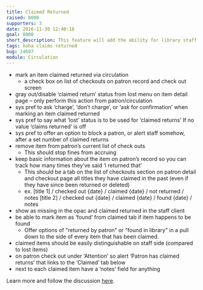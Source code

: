 ```yaml
---
title: Claimed Returned
raised: 8000
supporters: 3
date: 2016-11-30 12:40:18
goal: 8000
short_description: This feature will add the ability for library staff to mark things as claimed returned when the patron states that he/she returned an item that is still showing as checked out.
tags: koha claims returned
bug: 14697
module: Circulation
---
```


* mark an item claimed returned via circulation
    * a check box on list of checkouts on patron record and check out screen
* gray out/disable ‘claimed return’ status from lost menu on item detail page – only perform this action from patron/circulation
* sys pref to ask ‘charge’, ‘don’t charge’, or ‘ask for confirmation’ when marking an item claimed returned
* sys pref to say what ‘lost’ status is to be used for ‘claimed returns’ If no value ‘claims returned’ is off
* sys pref to offer an option to block a patron, or alert staff somehow, after a set number of claimed returns
* remove item from patron’s current list of check outs
    * This should stop fines from accruing
* keep basic information about the item on patron’s record so you can track how many times they’ve said ‘i returned that’
    * This should be a tab on the list of checkouts section on patron detail and checkout page all titles they have claimed in the past (even if they have since been returned or deleted)
    * ex. [title 1] / checked out {date} / claimed {date} / not returned / notes
      [title 2] / checked out {date} / claimed {date} / found {date} / notes
* show as missing in the opac and claimed returned in the staff client
* be able to mark item as ‘found’ from claimed tab if item happens to be found
    * Offer options of “returned by patron” or “found in library” in a pull down to the side of every item that has been claimed.
* claimed items should be easily distinguishable on staff side (compared to lost items)
* on patron check out under ‘Attention’ so alert ‘Patron has claimed returns’ that links to the ‘Claimed’ tab below
* next to each claimed item have a ‘notes’ field for anything

Learn more and follow the discussion <a href="http://bugs.koha-community.org/bugzilla3/show_bug.cgi?id=14697">here</a>.

